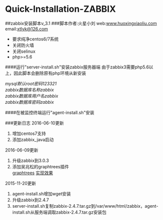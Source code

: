 # Quick-Installation-ZABBIX

##zabbix安装脚本v_3.1
###脚本作者:火星小刘 web:www.huoxingxiaoliu.com email:xtlyk@126.com

 * 要求纯净centos6/7系统
 * 关闭防火墙
 * 关闭selinux
 * php>=5.6
 
####运行"server-install.sh"安装zabbix服务器端
由于zabbix3需要php5.6以上，因此脚本会删除原有php环境从新安装  
  
*mysql默认root密码123321*  
*zabbix数据库名称zabbix*  
*zabbix数据库用户名zabbix*  
*zabbix数据库密码zabbix*  

####在被监控终端运行"agent-install.sh"安装

###更新日志
2016-06-10更新  
1. 增加centos7支持  
2. 添加zabbix_java启动  

2016-06-09更新  
1. 升级zabbix到3.0.3  
2. 添加吴兆松的graphtrees插件  
[graphtrees](https://github.com/OneOaaS/graphtrees)
[实现效果](http://t.cn/RqAeAxT)  

2015-11-20更新  
1. agent-install.sh增加wget安装  
2. 升级zabbix到2.4.7  
3. server-install.sh复制zabbix-2.4.7.tar.gz到/var/www/html/zabbix，agent-install.sh从服务端调取zabbix-2.4.7.tar.gz安装包
